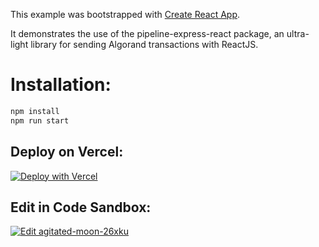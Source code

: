 This example was bootstrapped with [Create React App](https://github.com/facebook/create-react-app).

It demonstrates the use of the pipeline-express-react package, an ultra-light library for sending Algorand transactions with ReactJS.

# Installation: 

```bash
npm install
npm run start
```

## Deploy on Vercel:

[![Deploy with Vercel](https://vercel.com/button)](https://vercel.com/new/clone?repository-url=https%3A%2F%2Fgithub.com%2Fheadline-design%2Fpipeline-express-example)

## Edit in Code Sandbox:

[![Edit agitated-moon-26xku](https://codesandbox.io/static/img/play-codesandbox.svg)](https://codesandbox.io/s/agitated-moon-26xku?fontsize=14&hidenavigation=1&theme=dark)
